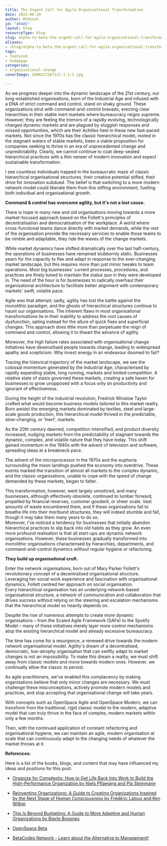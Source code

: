 ```yaml
---
title: The Urgent Call for Agile Organisational Transformation
date: 2023-06-29
author: MrHinsh
id: "49485"
layout: blog
resourceType: blog
slug: alpha-to-beta-the-urgent-call-for-agile-organisational-transformation
aliases:
- /blog/alpha-to-beta-the-urgent-call-for-agile-organisational-transformation
tags:
- featured
- homepage
categories:
- organisational-change
coverImage: 1686217267121-1-1-1.jpg

---
```



As we progress deeper into the dynamic landscape of the 21st century, our long-established organisations, born of the Industrial Age and infused with a DNA of strict command and control, stand on shaky ground. These organisations strut with command-and-control bravado, erecting clear hierarchies in their stable inert markets where bureaucracy reigns supreme. However, they are feeling the tremors of a rapidly evolving, technologically charged dynamic markets and are plagued by sluggish responses and missed opportunities, which are their Achilles heel in these new fast-paced markets. Not since the 1970s has the classic hierarchical model, rooted in the stagnant waters of stable markets, been a viable proposition for companies seeking to thrive in an era of unprecedented change and unpredictability. Clearly, we cannot continue to coat deep-seated hierarchical practices with a thin veneer of modern innovation and expect sustainable transformation.

I see countless individuals trapped in the bureaucratic maze of classic hierarchical organisational structures, their creative potential stifled, their drive for innovation subdued. The belief is that switching to a more modern network model could liberate them from this stifling environment, fuelling both individual and organisational growth.

**Command & control has overcome agility, but it's not a lost cause.**

There is hope in many new and old organisations moving towards a more market-focused approach based on the Follett's principles of decentralisation and democratisation of the workplace. A world where cross-functional teams dance directly with market demands, while the rest of the organisation provide the necessary services to enable those teams to be nimble and adaptable, they ride the waves of the change markets.

While market dynamics have shifted dramatically over the last half-century, the operations of businesses have remained stubbornly static. Businesses yearn for the capacity to flex and adapt in response to the ever-changing market landscape, but this requires more than just minor tweaks to team operations. Most big businesses' current processes, procedures, and practices are finely tuned to maintain the status quo in they were developed in. The need of the hour is for businesses to radically overhaul their organisational architecture to facilitate better alignment with contemporary markets' swift, volatile pace.

Agile was that attempt; sadly, agility has lost the battle against the monolithic paradigm, and the ghosts of hierarchical structures continue to haunt our organisations. The inherent flaws in most organisational transformations lie in their inability to address the root causes of dysfunction, opting instead for the allure of quick fixes and superficial changes. This approach does little more than perpetuate the reign of command and control, allowing it to thwart the advance of agility.

Moreover, the high failure rates associated with organisational change initiatives have desensitised people towards change, leading to widespread apathy and scepticism. Why invest energy in an endeavour doomed to fail?

Tracing the historical trajectory of the market landscape, we see the colossal momentum generated by the Industrial Age, characterised by rapidly expanding stable, long running, markets and limited competition. A relative state of stasis governed these markets, creating a safe haven for businesses to grow unopposed with a focus only on productivity and ignorant of effectiveness.

During the height of the industrial revolution, Fredrick Winslow Taylor crafted what would become business models tailored to this market reality. Born amidst the emerging markets dominated by textiles, steel and large-scale goods production, this hierarchical model thrived in the predictable, slow-changing, or 'Inert', markets.

As the 20th century dawned, competition intensified, and product diversity increased, nudging markets from the predictability of stagnant towards the dynamic, complex, and volatile nature that they have today. This shift gained momentum in the 1940s with the advent of television and software, spreading ideas at a breakneck pace.

The advent of the microprocessor in the 1970s and the euphoria surrounding the moon landings pushed the economy into overdrive. These events marked the transition of almost all markets to the complex dynamic, and the classic organisations, unable to cope with the speed of change demanded by these markets, began to falter.

This transformation, however, went largely unnoticed, and many businesses, although effectively obsolete, continued to lumber forward, propelled by financial reserves, customer goodwill, or sheer scale. Vast amounts of waste encumbered them, and if these organisations fail to breathe life into their moribund structures, they will indeed stumble and fall, though it may take them many years to do so.  
Moreover, I've noticed a tendency for businesses that initially abandon hierarchical practices to slip back into old habits as they grow. An even more profound realisation is that all start-ups are dynamic network organisations. However, these businesses gradually transformed into monolithic organisations characterised by hierarchies, departments, and command-and-control dynamics without regular hygiene or refactoring.

**They build up organisational cruft.**

Enter the network organisations, born out of Mary Parker Follett's revolutionary concept of a decentralised organisational structure. Leveraging her social work experience and fascination with organisational dynamics, Follett centred her approach on social organisation.  
Every hierarchical organisation has an underlying network-based organisational structure, a network of communication and collaboration that drives success without relying on the steering and escalation mechanisms that the hierarchical model so heavily depends on.

Despite the rise of numerous attempts to create more dynamic organisations – from the Scaled Agile Framework (SAFe) to the Spotify Model – many of these initiatives merely layer more control mechanisms atop the existing hierarchical model and already excessive bureaucracy.

The time has come for a resurgence, a renewed drive towards the modern network organisational model. Agility's dream of a decentralised, democratic, low-atrophy organisation that can swiftly adapt to market changes is not an impossibility. To make this dream a reality, we must shift away from classic models and move towards modern ones. However, we continually allow the classic to persist.

As agile practitioners, we've enabled this complacency by making organisations believe that only minor changes are necessary. We must challenge these misconceptions, actively promote modern models and practices, and stop accepting that organisational change will take years.

With concepts such as OpenSpace Agile and OpenSpace Modern, we can transform from the traditional, rigid classic model to the modern, adaptive model that can truly thrive in the face of complex, modern markets within only a few months.

Then, with the continued application of constant refactoring and organisational hygiene, we can maintain an agile, modern organisation at scale that can continuously adapt to the changing needs of whatever the market throws at it.

**References:**

Here is a list of the books, blogs, and content that may have influenced my ideas and positions for this post:

- [Organize for Complexity: How to Get Life Back Into Work to Build the High-Performance Organization by Niels Pflaeging and Pia Steinmann](https://www.goodreads.com/book/show/21807644-organize-for-complexity)

- [Reinventing Organizations: A Guide to Creating Organizations Inspired by the Next Stage of Human Consciousness by Frédéric Laloux and Ken Wilber](https://www.goodreads.com/book/show/20787425-reinventing-organizations)

- [This Is Beyond Budgeting: A Guide to More Adaptive and Human Organizations by Bjarte Bogsnes](https://www.goodreads.com/book/show/61815997-this-is-beyond-budgeting)

- [OpenSpace Beta](https://www.redforty2.com/openspacebeta)

- [BetaCodex Network - Learn about the Alternative to Management!](https://betacodex.org/home)


